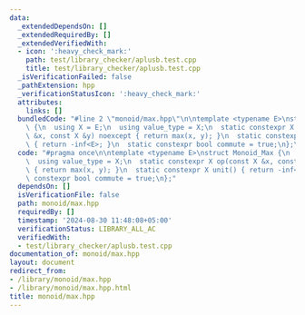 ```yaml
---
data:
  _extendedDependsOn: []
  _extendedRequiredBy: []
  _extendedVerifiedWith:
  - icon: ':heavy_check_mark:'
    path: test/library_checker/aplusb.test.cpp
    title: test/library_checker/aplusb.test.cpp
  _isVerificationFailed: false
  _pathExtension: hpp
  _verificationStatusIcon: ':heavy_check_mark:'
  attributes:
    links: []
  bundledCode: "#line 2 \"monoid/max.hpp\"\n\ntemplate <typename E>\nstruct Monoid_Max\
    \ {\n  using X = E;\n  using value_type = X;\n  static constexpr X op(const X\
    \ &x, const X &y) noexcept { return max(x, y); }\n  static constexpr X unit()\
    \ { return -inf<E>; }\n  static constexpr bool commute = true;\n};\n"
  code: "#pragma once\n\ntemplate <typename E>\nstruct Monoid_Max {\n  using X = E;\n\
    \  using value_type = X;\n  static constexpr X op(const X &x, const X &y) noexcept\
    \ { return max(x, y); }\n  static constexpr X unit() { return -inf<E>; }\n  static\
    \ constexpr bool commute = true;\n};"
  dependsOn: []
  isVerificationFile: false
  path: monoid/max.hpp
  requiredBy: []
  timestamp: '2024-08-30 11:48:08+05:00'
  verificationStatus: LIBRARY_ALL_AC
  verifiedWith:
  - test/library_checker/aplusb.test.cpp
documentation_of: monoid/max.hpp
layout: document
redirect_from:
- /library/monoid/max.hpp
- /library/monoid/max.hpp.html
title: monoid/max.hpp
---
```

